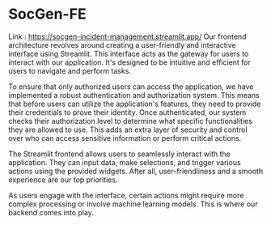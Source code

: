 # SocGen-FE
Link : https://socgen-incident-management.streamlit.app/
Our frontend architecture revolves around creating a user-friendly and interactive interface using Streamlit. This interface acts as the gateway for users to interact with our application. It's designed to be intuitive and efficient for users to navigate and perform tasks.

To ensure that only authorized users can access the application, we have implemented a robust authentication and authorization system. This means that before users can utilize the application's features, they need to provide their credentials to prove their identity. Once authenticated, our system checks their authorization level to determine what specific functionalities they are allowed to use. This adds an extra layer of security and control over who can access sensitive information or perform critical actions.

The Streamlit frontend allows users to seamlessly interact with the application. They can input data, make selections, and trigger various actions using the provided widgets. After all, user-friendliness and a smooth experience are our top priorities.

As users engage with the interface, certain actions might require more complex processing or involve machine learning models. This is where our backend comes into play.

